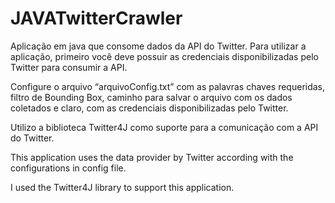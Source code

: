 # JAVATwitterCrawler
Aplicação em java que consome dados da API do Twitter.
Para utilizar a aplicação, primeiro você deve possuir as credenciais disponibilizadas pelo Twitter para consumir a API.

Configure o arquivo “arquivoConfig.txt” com as palavras chaves requeridas, filtro de Bounding Box, caminho para salvar o arquivo com os dados coletados e claro, com as credenciais disponibilizadas pelo Twitter.

Utilizo a biblioteca Twitter4J como suporte para a comunicação com a API do Twitter.

This application uses the data provider by Twitter according with the configurations in config file.

I used the Twitter4J library to support this application.





